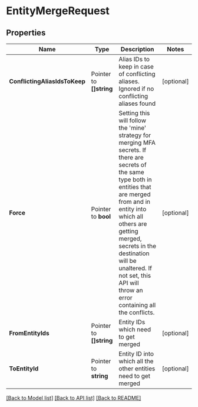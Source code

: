 # EntityMergeRequest


## Properties

Name | Type | Description | Notes
------------ | ------------- | ------------- | -------------
**ConflictingAliasIdsToKeep** | Pointer to **[]string** | Alias IDs to keep in case of conflicting aliases. Ignored if no conflicting aliases found | [optional] 
**Force** | Pointer to **bool** | Setting this will follow the &#x27;mine&#x27; strategy for merging MFA secrets. If there are secrets of the same type both in entities that are merged from and in entity into which all others are getting merged, secrets in the destination will be unaltered. If not set, this API will throw an error containing all the conflicts. | [optional] 
**FromEntityIds** | Pointer to **[]string** | Entity IDs which need to get merged | [optional] 
**ToEntityId** | Pointer to **string** | Entity ID into which all the other entities need to get merged | [optional] 





[[Back to Model list]](../README.md#documentation-for-models) [[Back to API list]](../README.md#documentation-for-api-endpoints) [[Back to README]](../README.md)



